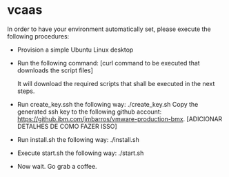 # vcaas
In order to have your environment automatically set, please execute the following procedures:

- Provision a simple Ubuntu Linux desktop
- Run the following command:
  [curl command to be executed that downloads the script files]

  It will download the required scripts that shall be executed in the next steps.
- Run create_key.ssh the following way:
  ./create_key.sh
  Copy the generated ssh key to the following github account: https://github.ibm.com/jmbarros/vmware-production-bmx. [ADICIONAR DETALHES DE COMO FAZER ISSO]
- Run install.sh the following way:
  ./install.sh
- Execute start.sh the following way:
  ./start.sh
- Now wait. Go grab a coffee.
